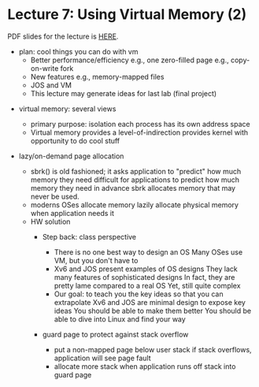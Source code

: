 # Lecture 7: Using Virtual Memory (2)

PDF slides for the lecture is [HERE](../resources/virtual-memory-2.pdf).

* plan: cool things you can do with vm
  - Better performance/efficiency
    e.g., one zero-filled page
  e.g., copy-on-write fork
  - New features
    e.g., memory-mapped files
  - JOS and VM
  - This lecture may generate ideas for last lab (final project)

<!--
  isolation: picture with walls

  return user space, until we hit first system call
    then switch to date homework

  date system call homework
    point out some of the walls:
    U/K bit
        user cannot execute privileged instructions
    user enter kernel only through system calls
      only kernel can load cr3
    Page tables
      no U bit on kernel pages
    But sharing too:
      Kernel can read/write user memory
      Requires kernel checks arguments of system call
-->

* virtual memory: several views
  * primary purpose: isolation
    each process has its own address space
  * Virtual memory provides a level-of-indirection
    provides kernel with opportunity to do cool stuff

* lazy/on-demand page allocation
  * sbrk() is old fashioned;
    it asks application to "predict" how much memory they need
  difficult for applications to predict how much memory they need in advance
  sbrk allocates memory that may never be used.
  * moderns OSes allocate memory lazily
    allocate physical memory when application needs it
  * HW solution
    <!---
    draw xv6 user-part of address space
    demo solution; breakpoint right before mappages in trap.c
      explain page faults
  -->

<!--
  xv6 memlayout discussion

  user virtual addresses start at zero
    of course user va 0 maps to different pa for each process
  2GB for user heap to grow contiguously
    but needn't have contiguous phys mem -- no fragmentation problem
  both kernel and user mapped -- easy to switch for syscall, interrupt
  kernel mapped at same place for all processes
    eases switching between processes
  easy for kernel to r/w user memory
    using user addresses, e.g. sys call arguments
  easy for kernel to r/w physical memory
    pa x mapped at va x+0x80000000
    we'll see this soon while manipulating page tables

  lame part: user stack
    also, initcode and date (different AS layout)
  but convenient to check if an address is valid (va < p->size)

  why is kernel using vm?
-->

* Step back: class perspective
  - There is no one best way to design an OS
    Many OSes use VM, but you don't have to
  - Xv6 and JOS present examples of OS designs
    They lack many features of sophisticated designs
    In fact, they are pretty lame compared to a real OS
  Yet, still quite complex
  - Our goal: to teach you the key ideas so that you can extrapolate
    Xv6 and JOS are minimal design to expose key ideas
  You should be able to make them better
  You should be able to dive into Linux and find your way

* guard page to protect against stack overflow
  * put a non-mapped page below user stack
    if stack overflows, application will see page fault
  * allocate more stack when application runs off stack into guard page
    <!---
    draw xv6 user-part of address space
      compile with -O so the compiler doesn't optimize the tail recursion
    demo stackoverflow
        set breakpoint at g
        run stackoverflow
      look at $esp
      look at pg info at qemu console
      note page has no U bit
  -->

* one zero-filled page
  * kernel often fills a page with zeros
  * idea: memset *one* page with zeros
    map that page copy-on-write when kernel needs zero-filled page
    on write make copy of page and map it read/write in app address space

* share kernel page tables in xv6
  * observation:
    kvmalloc() allocates new pages for kernel page table for each process
    but all processes have the same kernel page table
  * idea: modify kvmalloc()/freevm() to share kernel page table
    <!---
    demo HWKVM
  -->

* copy-on-write fork
  * observation:
    xv6 fork copies all pages from parent (see fork())
    but fork is often immediately followed by exec
  * idea: share address space between parent and child
    modify fork() to map pages copy-on-write (use extra available system bits in PTEs and PDEs)
    on page fault, make copy of page and map it read/write

* demand paging
  * observation: exec loads the complete file into memory (see exec.c)
    expensive: takes time to do so (e.g., file is stored on a slow disk)
    unnecessary: maybe not the whole file will be used
  * idea: load pages from the file on demand
    allocate page table entries, but mark them on-demand
    on fault, read the page in from the file and update page table entry
  * challenge: file larger than physical memory (see next idea)

* use virtual memory larger than physical memory
  * observation: application may need more memory than there is physical memory
  * idea: store less-frequently used parts of the address space on disk
    page-in and page-out pages of the address address space transparently
  * works when working sets fits in physical memory

* memory-mapped files
  * idea: allow access to files using load and store
    can easily read and writes part of a file
    e.g., don't have to change offset using lseek system call
  * page-in pages of a file on demand
    when memory is full, page-out pages of a file that are not frequently used

* shared virtual memory
  * idea: allow processes on different machines to share virtual memory
    gives the illusion of physical shared memory, across a network
  * replicate pages that are only read
  * invalidate copies on write

* JOS and virtual memory
  * layout: [picture](l-josmem.html)

  * UVPT trick (lab 4)
    recursively map PD at 0x3BD
      virtual address of PD is (0x3BD<<22)|(0x3BD<<12)
    if we want to find pte for virtual page n, compute
    pde_t uvpt[n], where uvpt is (0x3BD << 22)
        = uvpt + n * 4 (because pdt is a word)
      = (0x3BD << 22) | (top 10 bits of n) | (bottom 10 bits of n) << 2
    = 10 | 10 | 12
    for example, uvpt[0] is address (0x3BD << 22), following the pointers gives us
  the first entry in the page directory, which points to the first page table, which
  we index with 0, which gives us pte 0

    simpler than pgdirwalk()?

  * user-level copy-on-write fork (lab4)
    JOS propagates page faults to user space
    user programs can play similar VM tricks as kernel!
    you will do user-level copy-on-write fork
